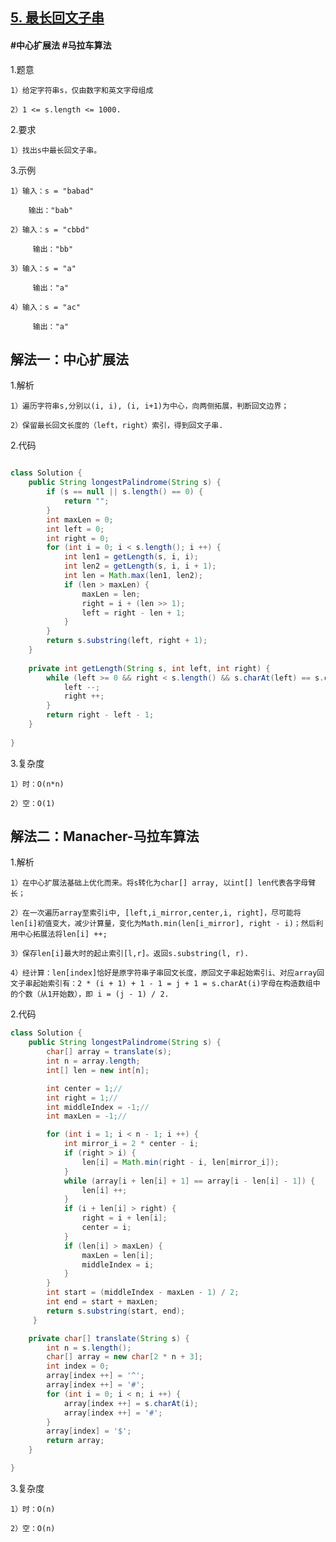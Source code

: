 ## [5. 最长回文子串](https://leetcode.cn/problems/longest-palindromic-substring/description/)
#### #中心扩展法 #马拉车算法
1.题意

    1）给定字符串s，仅由数字和英文字母组成

    2）1 <= s.length <= 1000.

2.要求

    1）找出s中最长回文子串。

3.示例

    1）输入：s = "babad"

        输出："bab"

    2）输入：s = "cbbd"

         输出："bb"

    3）输入：s = "a"

         输出："a"

    4）输入：s = "ac"

         输出："a"
## 解法一：中心扩展法

1.解析

    1）遍历字符串s,分别以(i, i), (i, i+1)为中心，向两侧拓展，判断回文边界；

    2）保留最长回文长度的（left，right）索引，得到回文子串.

2.代码
```java

class Solution {
    public String longestPalindrome(String s) {
        if (s == null || s.length() == 0) {
            return "";
        }
        int maxLen = 0;
        int left = 0;
        int right = 0;
        for (int i = 0; i < s.length(); i ++) {
            int len1 = getLength(s, i, i);
            int len2 = getLength(s, i, i + 1);
            int len = Math.max(len1, len2);
            if (len > maxLen) {
                maxLen = len;
                right = i + (len >> 1);
                left = right - len + 1; 
            }
        }
        return s.substring(left, right + 1);
    }
    
    private int getLength(String s, int left, int right) {
        while (left >= 0 && right < s.length() && s.charAt(left) == s.charAt(right)) {
            left --;
            right ++;
        } 
        return right - left - 1;
    }
    
}
```
3.复杂度

    1）时：O(n*n)

    2）空：O(1)

## 解法二：Manacher-马拉车算法

1.解析

    1）在中心扩展法基础上优化而来。将s转化为char[] array, 以int[] len代表各字母臂长；

    2）在一次遍历array至索引i中, [left,i_mirror,center,i, right]，尽可能将len[i]初值变大，减少计算量，变化为Math.min(len[i_mirror], right - i)；然后利用中心拓展法将len[i] ++;

    3）保存len[i]最大时的起止索引[l,r]。返回s.substring(l, r).

    4）经计算：len[index]恰好是原字符串子串回文长度，原回文子串起始索引i、对应array回文子串起始索引有：2 * (i + 1) + 1 - 1 = j + 1 = s.charAt(i)字母在构造数组中的个数（从1开始数），即 i = (j - 1) / 2.

2.代码
```java
class Solution {
    public String longestPalindrome(String s) {
        char[] array = translate(s);
        int n = array.length;
        int[] len = new int[n];

        int center = 1;//
        int right = 1;//
        int middleIndex = -1;//
        int maxLen = -1;//

        for (int i = 1; i < n - 1; i ++) {
            int mirror_i = 2 * center - i;
            if (right > i) {
                len[i] = Math.min(right - i, len[mirror_i]);
            }
            while (array[i + len[i] + 1] == array[i - len[i] - 1]) {
                len[i] ++;
            }
            if (i + len[i] > right) {
                right = i + len[i];
                center = i;
            }
            if (len[i] > maxLen) {
                maxLen = len[i];
                middleIndex = i;
            }
        }
        int start = (middleIndex - maxLen - 1) / 2;
        int end = start + maxLen;
        return s.substring(start, end);
     }

    private char[] translate(String s) {
        int n = s.length();
        char[] array = new char[2 * n + 3];
        int index = 0;
        array[index ++] = '^';
        array[index ++] = '#';
        for (int i = 0; i < n; i ++) {
            array[index ++] = s.charAt(i);
            array[index ++] = '#';
        } 
        array[index] = '$';
        return array;
    }

}
```
3.复杂度

    1）时：O(n)

    2）空：O(n)
